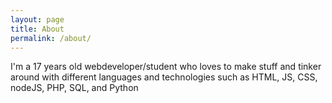 ```yaml
---
layout: page
title: About
permalink: /about/
---
```


I'm a 17 years old webdeveloper/student who loves to make stuff and tinker around with different languages and technologies such as HTML, JS, CSS, nodeJS, PHP, SQL, and Python
